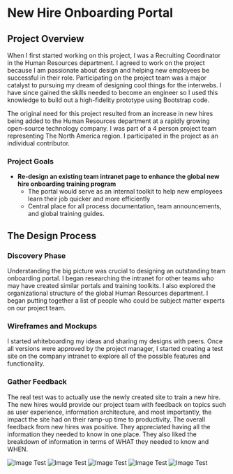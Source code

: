 # New Hire Onboarding Portal

## Project Overview
When I first started working on this project, I was a Recruiting Coordinator in the Human Resources department. I agreed to work on the project because I am passionate about design and helping new employees be successful in their role.  Participating on the project team was a major catalyst to pursuing my dream of designing cool things for the interwebs. I have since gained the skills needed to become an engineer so I used this knowledge to build out a high-fidelity prototype using Bootstrap code. 

The original need for this project resulted from an increase in new hires being added to the Human Resources department at a rapidly growing open-source technology company. I was part of a 4 person project team representing The North America region. I participated in the project as an individual contributor. 

### Project Goals
* **Re-design an existing team intranet page to enhance the global new hire onboarding training program**
    * The portal would serve as an internal toolkit to help new employees learn their job quicker and more efficiently
    * Central place for all process documentation, team announcements, and global training guides.

## The Design Process

### Discovery Phase
Understanding the big picture was crucial to designing an outstanding team onboarding portal. I began researching the intranet for other teams who may have created similar portals and training toolkits. I also explored the organizational structure of the global Human Resources department. I began putting together a list of people who could be subject matter experts on our project team.

### Wireframes and Mockups
I started whiteboarding my ideas and sharing my designs with peers. Once all versions were approved by the project manager, I started creating a test site on the company intranet to explore all of the possible features and functionality.

### Gather Feedback
The real test was to actually use the newly created site to train a new hire. The new hires would provide our project team with feedback on topics such as user experience, information architecture, and most importantly, the impact the site had on their ramp-up time to productivity. The overall feedback from new hires was positive. They appreciated having all the information they needed to know in one place. They also liked the breakdown of information in terms of WHAT they needed to know and WHEN.



![Image Test](https://github.com/designbright/NewHireOnboardingPortal/blob/master/ScreenShots/homepageScreenShot.png)
![Image Test](https://github.com/designbright/NewHireOnboardingPortal/blob/master/ScreenShots/meetTheTeamScreenShot.png)
![Image Test](https://github.com/designbright/NewHireOnboardingPortal/blob/master/ScreenShots/toolkitScreenShot.png)
![Image Test](https://github.com/designbright/NewHireOnboardingPortal/blob/master/ScreenShots/FAQscreenShot.png)
![Image Test](https://github.com/designbright/NewHireOnboardingPortal/blob/master/ScreenShots/dashboardScreenShot.png)

